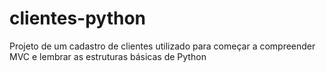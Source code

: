 # clientes-python
Projeto de um cadastro de clientes utilizado para começar a compreender MVC e lembrar as estruturas básicas de Python
